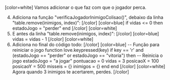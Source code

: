 [color=white]
Vamos adicionar o que faz com que o jogador perca.

4. Adiciona na função "verificaJogadorInimigoColisao()", debaixo da linha "table.remove(inimigos, index)":
   [/color] [color=blue]
   if vidas <= 0 then
        estadoJogo = "perder"
    end
   [/color] [color=white]
5. E antes da linha "table.remove(inimigos, index)":
   [/color] [color=blue]
    vidas = vidas - 1
   [/color] [color=white]
6. Adiciona no final do código todo:
   [/color] [color=blue]
   -- Função para reiniciar o jogo
    function love.keypressed(key)
        if key == 'r' and (estadoJogo == "perder" or estadoJogo == "vitoria") then
            -- Reinicia o jogo
            estadoJogo = "a jogar"
            pontuacao = 0
            vidas = 3
            posicaoX = 100
            posicaoY = 500
            misseis = {}
            inimigos = {}
        end
    end
   [/color] [color=white]
Agora quando 3 inimigos te acertarem, perdes.
   [/color]
